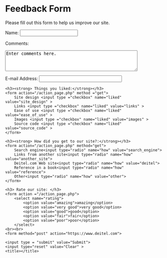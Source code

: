 

<!DOCTYPE html>
<html>
<head>
	<meta charset="utf-8">
	<meta name="viewport" content="width=device-width, initial-scale=1">
</head>
<body>
	<h1>Feedback Form</h1>
	<p>Please fill out this form to help us improve our site.</p>
	<label>  Name: <input name = "name" type = "text" size = "20" maxlength="10"> 
	</label></p>
	<p>Comments: </p>
	<textarea rows="4" cols="50">Enter comments here.</textarea></p>
	<label> E-mail Address: <input name = "address" type="text" size="30" maxlength="50" >

	<h3><strong> Things you liked:</strong></h3>
	<form action="/action_page.php" method ="get">
		Site design <input type ="checkbox" name="liked" value="site_design" >
		Links <input type ="checkbox" name="liked" value="links" >
		Ease of use <input type ="checkbox" name="liked" value="ease_of_use" >
		Images <input type ="checkbox" name="liked" value="images" >
		Source code <input type ="checkbox" name="liked" value="source_code" >
	</form>

	<h3><strong> How did you get to our site?:</strong></h3>
	<form action="/action_page.php" method="get">
		Search engine<input type="radio" name="how" value="search_engine">
		Links from another site<input type="radio" name="how" value="another_site">
		Deitel.com Web site<input type="radio" name="how" value="deitel">
		Reference in a book<input type="radio" name="how" value="reference">
		Other<input type="radio" name="how" value="other">
	</form>

	<h3> Rate our site: </h3>
	<form action ="/action_page.php">
		<select name="rating">
			<option value="amazing">amazing</option>
			<option value="very good">very good</option>
			<option value="good">good</option>
			<option value="fair">fair</option>
			<option value="poor">poor</option>
		</select>
	<br><br>
	<form method="post" action="https://www.deitel.com">
	
	<input type = "submit" value="Submit">
	<input type="reset" value="Clear" >
	<title></title>
</body>
</html>
